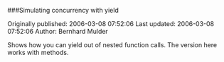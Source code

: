 ###Simulating concurrency with yield

Originally published: 2006-03-08 07:52:06
Last updated: 2006-03-08 07:52:06
Author: Bernhard Mulder

Shows how you can yield out of nested function calls. The version here works with methods.